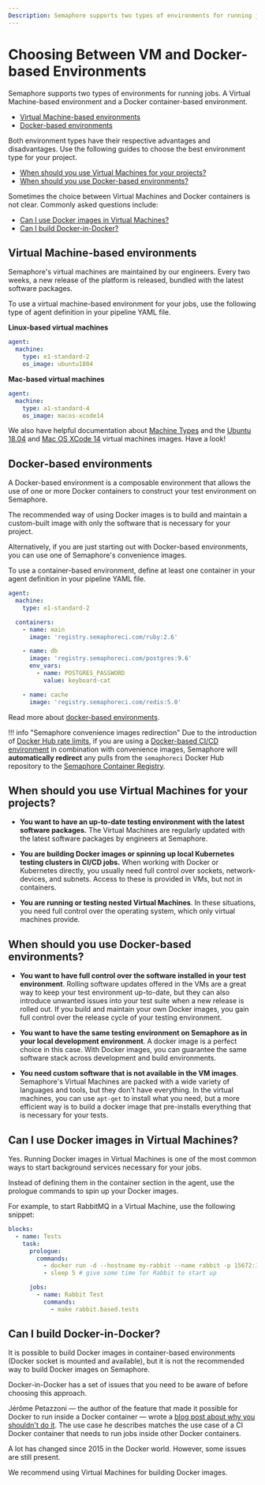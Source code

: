 ```yaml
---
Description: Semaphore supports two types of environments for running jobs. A Virtual Machine-based environment and a Docker container-based environment.
---
```


# Choosing Between VM and Docker-based Environments

Semaphore supports two types of environments for running jobs. A Virtual Machine-based 
environment and a Docker container-based environment.

- [Virtual Machine-based environments](#virtual-machine-based-environments)
- [Docker-based environments](#docker-based-environments)

Both environment types have their respective advantages and disadvantages.
Use the following guides to choose the best environment type for your project.

- [When should you use Virtual Machines for your projects?](#when-should-you-use-virtual-machines-for-your-projects)
- [When should you use Docker-based environments?](#when-should-you-use-docker-based-environments)

Sometimes the choice between Virtual Machines and Docker containers is not clear.
Commonly asked questions include:

- [Can I use Docker images in Virtual Machines?](#can-i-use-docker-images-in-virtual-machines)
- [Can I build Docker-in-Docker?](#can-i-build-docker-in-docker)

## Virtual Machine-based environments

Semaphore's virtual machines are maintained by our engineers. Every two weeks, a
new release of the platform is released, bundled with the latest software
packages.

To use a virtual machine-based environment for your jobs, use the following type
of agent definition in your pipeline YAML file.

**Linux-based virtual machines**

``` yaml
agent:
  machine:
    type: e1-standard-2
    os_image: ubuntu1804
```

**Mac-based virtual machines**

``` yaml
agent:
  machine:
    type: a1-standard-4
    os_image: macos-xcode14
```

We also have helpful documentation about [Machine Types][machine-types] and the
[Ubuntu 18.04][ubuntu1804] and [Mac OS XCode 14][xcode14] virtual machines images.
Have a look!

## Docker-based environments

A Docker-based environment is a composable environment that allows the use
of one or more Docker containers to construct your test environment on
Semaphore.

The recommended way of using Docker images is to build and maintain a
custom-built image with only the software that is necessary for your
project.

Alternatively, if you are just starting out with Docker-based environments, you
can use one of Semaphore's convenience images.

To use a container-based environment, define at least one container in your
agent definition in your pipeline YAML file.

``` yaml
agent:
  machine:
    type: e1-standard-2

  containers:
    - name: main
      image: 'registry.semaphoreci.com/ruby:2.6'

    - name: db
      image: 'registry.semaphoreci.com/postgres:9.6'
      env_vars:
        - name: POSTGRES_PASSWORD
          value: keyboard-cat

    - name: cache
      image: 'registry.semaphoreci.com/redis:5.0'
```

Read more about [docker-based environments][docker-based].

!!! info "Semaphore convenience images redirection"
	Due to the introduction of [Docker Hub rate limits](/ci-cd-environment/docker-authentication/), if you are using a [Docker-based CI/CD environment](/ci-cd-environment/custom-ci-cd-environment-with-docker/) in combination with convenience images, Semaphore will **automatically redirect** any pulls from the `semaphoreci` Docker Hub repository to the [Semaphore Container Registry](/ci-cd-environment/semaphore-registry-images/).	

## When should you use Virtual Machines for your projects?

- **You want to have an up-to-date testing environment with the latest software
  packages.** The Virtual Machines are regularly updated with the latest software 
  packages by engineers at Semaphore.

- **You are building Docker images or spinning up local Kubernetes testing
  clusters in CI/CD jobs.** When working with Docker or Kubernetes directly,
  you usually need full control over sockets, network-devices, and subnets.
  Access to these is provided in VMs, but not in containers.

- **You are running or testing nested Virtual Machines**. In these situations,
  you need full control over the operating system, which only virtual machines
  provide.

## When should you use Docker-based environments?

- **You want to have full control over the software installed in your test
  environment**. Rolling software updates offered in the VMs are a great way to
  keep your test environment up-to-date, but they can also introduce unwanted
  issues into your test suite when a new release is rolled out. If you build and
  maintain your own Docker images, you gain full control over the release cycle
  of your testing environment.

- **You want to have the same testing environment on Semaphore as in your local
  development environment**. A docker image is a perfect choice in this case.
  With Docker images, you can guarantee the same software stack across
  development and build environments.

- **You need custom software that is not available in the VM images**.
  Semaphore's Virtual Machines are packed with a wide variety of languages and
  tools, but they don't have everything. In the virtual machines, you
  can use `apt-get` to install what you need, but a more efficient way is to build a
  docker image that pre-installs everything that is necessary for your tests.

## Can I use Docker images in Virtual Machines?

Yes. Running Docker images in Virtual Machines is one of the most common ways to
start background services necessary for your jobs.

Instead of defining them in the container section in the agent, use the
prologue commands to spin up your Docker images.

For example, to start RabbitMQ in a Virtual Machine, use the following snippet:

``` yaml
blocks:
  - name: Tests
    task:
      prologue:
        commands:
          - docker run -d --hostname my-rabbit --name rabbit -p 15672:15672 -p 5672:5672 rabbitmq:3-management
          - sleep 5 # give some time for Rabbit to start up

      jobs:
        - name: Rabbit Test
          commands:
            - make rabbit.based.tests
```

## Can I build Docker-in-Docker?

It is possible to build Docker images in container-based environments 
(Docker socket is mounted and available), but it is not the 
recommended way to build Docker images on Semaphore.

Docker-in-Docker has a set of issues that you need to be aware of before
choosing this approach.

Jérôme Petazzoni — the author of the feature that made it possible for Docker to
run inside a Docker container — wrote a [blog post about why you shouldn't do it][blog-docker-in-docker].
The use case he describes matches the use case of a CI Docker container that
needs to run jobs inside other Docker containers.

A lot has changed since 2015 in the Docker world. However, some issues are still
present.

We recommend using Virtual Machines for building Docker images.

[machine-types]: https://docs.semaphoreci.com/ci-cd-environment/machine-types/
[ubuntu1804]: https://docs.semaphoreci.com/ci-cd-environment/ubuntu-18.04-image/
[xcode14]: https://docs.semaphoreci.com/ci-cd-environment/macos-xcode-14-image/
[docker-based]: https://docs.semaphoreci.com/ci-cd-environment/custom-ci-cd-environment-with-docker/
[blog-docker-in-docker]: https://jpetazzo.github.io/2015/09/03/do-not-use-docker-in-docker-for-ci/
